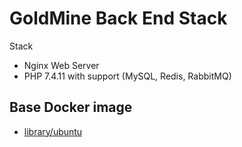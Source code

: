 # GoldMine Back End Stack 

Stack
- Nginx Web Server
- PHP 7.4.11 with support (MySQL, Redis, RabbitMQ) 

## Base Docker image
* [library/ubuntu](https://hub.docker.com/_/ubuntu/)
